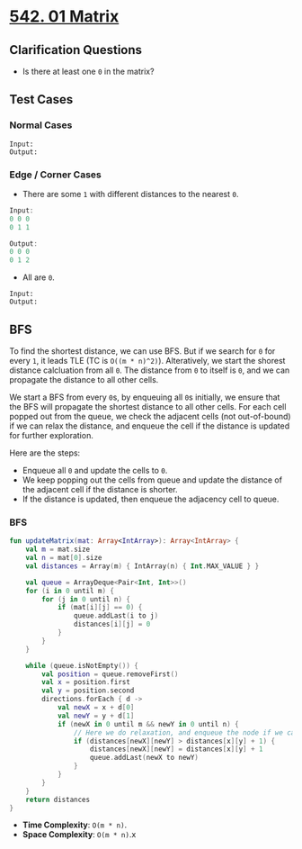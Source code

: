 # [542. 01 Matrix](https://leetcode.com/problems/01-matrix/)

## Clarification Questions
* Is there at least one `0` in the matrix?
 
## Test Cases
### Normal Cases
```
Input: 
Output: 
```
### Edge / Corner Cases
* There are some `1` with different distances to the nearest `0`.
```js
Input: 
0 0 0
0 1 1

Output: 
0 0 0
0 1 2
```

* All are `0`.
```
Input: 
Output: 
```

## BFS
To find the shortest distance, we can use BFS. But if we search for `0` for every `1`, it leads TLE (TC is `O((m * n)^2)`). Alteratively, we start the shorest distance calcluation from all `0`. The distance from `0` to itself is `0`, and we can propagate the distance to all other cells.

We start a BFS from every `0`s, by enqueuing all `0`s initially, we ensure that the BFS will propagate the shortest distance to all other cells. For each cell popped out from the queue, we check the adjacent cells (not out-of-bound) if we can relax the distance, and enqueue the cell if the distance is updated for further exploration.

Here are the steps:
* Enqueue all `0` and update the cells to `0`.
* We keep popping out the cells from queue and update the distance of the adjacent cell if the distance is shorter.
* If the distance is updated, then enqueue the adjacency cell to queue.

### BFS
```kotlin
fun updateMatrix(mat: Array<IntArray>): Array<IntArray> {
    val m = mat.size
    val n = mat[0].size
    val distances = Array(m) { IntArray(n) { Int.MAX_VALUE } }

    val queue = ArrayDeque<Pair<Int, Int>>()
    for (i in 0 until m) {
        for (j in 0 until n) {
            if (mat[i][j] == 0) {
                queue.addLast(i to j)
                distances[i][j] = 0 
            }
        }
    }

    while (queue.isNotEmpty()) {
        val position = queue.removeFirst()
        val x = position.first
        val y = position.second
        directions.forEach { d -> 
            val newX = x + d[0]
            val newY = y + d[1]
            if (newX in 0 until m && newY in 0 until n) {
                // Here we do relaxation, and enqueue the node if we can relax.
                if (distances[newX][newY] > distances[x][y] + 1) {
                    distances[newX][newY] = distances[x][y] + 1
                    queue.addLast(newX to newY)
                }
            }
        }
    }
    return distances
}
```

* **Time Complexity**: `O(m * n)`.
* **Space Complexity**: `O(m * n)`.x